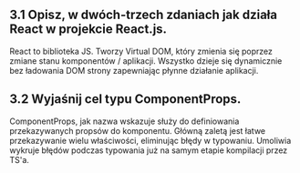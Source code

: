 ## 3.1 Opisz, w dwóch-trzech zdaniach jak działa React w projekcie React.js.

React to biblioteka JS. Tworzy Virtual DOM, który zmienia się poprzez zmiane stanu komponentów / aplikacji. Wszystko dzieje się dynamicznie bez ładowania DOM strony zapewniając płynne działanie aplikacji.


## 3.2 Wyjaśnij cel typu ComponentProps.

ComponentProps, jak nazwa wskazuje służy do definiowania przekazywanych propsów do komponentu. Główną zaletą jest łatwe przekazywanie wielu właściwości, eliminując błędy w typowaniu. Umoliwia wykruje błędów podczas typowania już na samym etapie kompilacji przez TS'a.